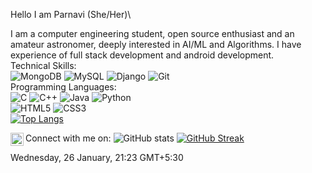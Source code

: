 Hello I am Parnavi (She/Her)\

I am a computer engineering student, open source enthusiast and an amateur astronomer, deeply interested in AI/ML and Algorithms.
I have experience of full stack development and android development.\
Technical Skills:\
![MongoDB](https://img.shields.io/badge/MongoDB-%234ea94b.svg?style=for-the-badge&logo=mongodb&logoColor=white)
![MySQL](https://img.shields.io/badge/mysql-%2300f.svg?style=for-the-badge&logo=mysql&logoColor=white)
![Django](https://img.shields.io/badge/django-%23092E20.svg?style=for-the-badge&logo=django&logoColor=white)
![Git](https://img.shields.io/badge/git-%23F05033.svg?style=for-the-badge&logo=git&logoColor=white)\
Programming Languages:\
![C](https://img.shields.io/badge/c-%2300599C.svg?style=for-the-badge&logo=c&logoColor=white)
![C++](https://img.shields.io/badge/c++-%2300599C.svg?style=for-the-badge&logo=c%2B%2B&logoColor=white)
![Java](https://img.shields.io/badge/java-%23ED8B00.svg?style=for-the-badge&logo=java&logoColor=white)
![Python](https://img.shields.io/badge/python-3670A0?style=for-the-badge&logo=python&logoColor=ffdd54)
\
![HTML5](https://img.shields.io/badge/html5-%23E34F26.svg?style=for-the-badge&logo=html5&logoColor=white)
![CSS3](https://img.shields.io/badge/css3-%231572B6.svg?style=for-the-badge&logo=css3&logoColor=white)
\
[![Top Langs](https://github-readme-stats.vercel.app/api/top-langs/?username=ParnaviKulkarni&layout=compact)](https://github.com/parnavikulkarni/github-readme-stats)


Connect with me on:
<a href="https://www.linkedin.com/in/parnavi-kulkarni/"><img align="left" src="https://raw.githubusercontent.com/yushi1007/yushi1007/main/images/linkedin.svg" width="21px"/></a>
![GitHub stats](https://github-readme-stats.vercel.app/api?username=ParnaviKulkarni&show_icons=true&theme=nightowl)
[![GitHub Streak](https://github-readme-streak-stats.herokuapp.com/?user=ParnaviKulkarni&theme=nightowl)](https://git.io/streak-stats)

Wednesday, 26 January, 21:23 GMT+5:30
